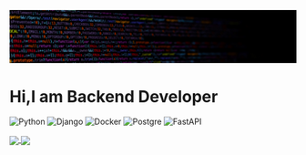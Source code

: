 ![Header](https://github.com/GalinaMonitor/galinamonitor/blob/main/assets/header.jpg)

# Hi,I am Backend Developer

![Python](https://img.shields.io/badge/python-090909?style=for-the-badge&logo=python)
![Django](https://img.shields.io/badge/django-090909?style=for-the-badge&logo=django)
![Docker](https://img.shields.io/badge/docker-090909?style=for-the-badge&logo=docker)
![Postgre](https://img.shields.io/badge/postgresql-090909?style=for-the-badge&logo=postgresql)
![FastAPI](https://img.shields.io/badge/fastapi-090909?style=for-the-badge&logo=fastapi)


<a href="https://github.com/anuraghazra/github-readme-stats">
  <img align="center" width=500 src="https://github-readme-stats.vercel.app/api?username=galinamonitor&show_icons=true&theme=radical" />
</a>
<!-- (https://github.com/anuraghazra/github-readme-stats) -->
<a href="https://github.com/anuraghazra/convoychat">
  <img align="center" width=500 src="https://github-readme-stats.vercel.app/api/top-langs/?username=galinamonitor&theme=radical&layout=compact" />
</a>
<!-- (https://github-readme-stats.vercel.app/api/top-langs/?username=galinamonitor&theme=radical&layout=compact) -->
